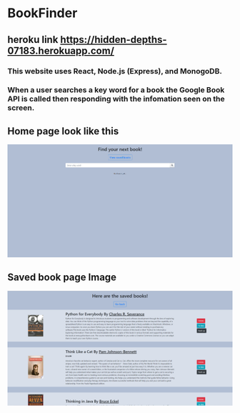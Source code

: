 # BookFinder

## heroku link https://hidden-depths-07183.herokuapp.com/

### This website uses React, Node.js (Express), and MonogoDB.
### When a user searches a key word for a book the Google Book API is called then responding with the infomation seen on the screen.

## Home page look like this

![home screen](homeScreen.png)

## Saved book page lmage

![Second screen](secondHome.PNG)